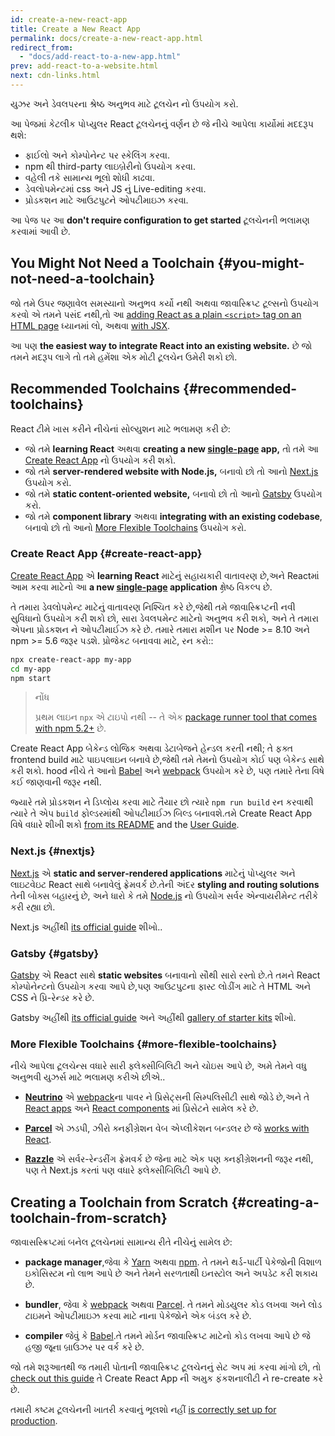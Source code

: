 ```yaml
---
id: create-a-new-react-app
title: Create a New React App
permalink: docs/create-a-new-react-app.html
redirect_from:
  - "docs/add-react-to-a-new-app.html"
prev: add-react-to-a-website.html
next: cdn-links.html
---
```



યુઝર અને ડેવલપરના શ્રેષ્ઠ અનુભવ માટે ટૂલચેન નો ઉપયોગ કરો.

આ પેજમાં કેટલીક પોપ્યુલર React ટૂલચેનનું વર્ણન છે જે નીચે આપેલા કાર્યોમાં મદદરૂપ થશે:


* ફાઈલો અને કોમ્પોનેન્ટ પર સ્કેલિંગ કરવા.
* npm થી third-party લાઇબ્રેરીનો ઉપયોગ કરવા.
* વહેલી તકે સામાન્ય ભૂલો શોધી કાઢવા.
* ડેવલોપમેન્ટમાં css અને JS નું Live-editing કરવા.
* પ્રોડકશન માટે આઉટપુટને ઓપટીમાઇઝ કરવા.

આ પેજ પર આ **don't require configuration to get started** ટૂલચેનની ભલામણ કરવામાં આવી છે. 
## You Might Not Need a Toolchain {#you-might-not-need-a-toolchain}

જો તમે ઉપર જણાવેલ સમસ્યાનો અનુભવ કર્યો નથી અથવા જાવાસ્ક્રિપ્ટ ટૂલ્સનો ઉપયોગ કરવો એ તમને પસંદ નથી,તો આ [adding React as a plain `<script>` tag on an HTML page](/docs/add-react-to-a-website.html) ધ્યાનમાં લો, અથવા [with JSX](/docs/add-react-to-a-website.html#optional-try-react-with-jsx).

આ પણ **the easiest way to integrate React into an existing website.** છે જો તમને મદરૂપ લાગે તો તમે હમેંશા એક મોટી ટૂલચેન ઉમેરી શકો છો.

## Recommended Toolchains {#recommended-toolchains}

React ટીમે ખાસ કરીને નીચેનાં સોલ્યુશન માટે ભલામણ કરી છે:

- જો તમે **learning React** અથવા **creating a new [single-page](/docs/glossary.html#single-page-application) app,** તો તમે આ [Create React App](#create-react-app) નો ઉપયોગ કરી શકો.
- જો તમે **server-rendered website with Node.js,** બનાવો છો તો આનો [Next.js](#nextjs) ઉપયોગ કરો.
- જો તમે **static content-oriented website,** બનાવો છો તો આનો [Gatsby](#gatsby) ઉપયોગ કરો.
- જો તમે **component library** અથવા **integrating with an existing codebase**, બનાવો છો તો આનો [More Flexible Toolchains](#more-flexible-toolchains) ઉપયોગ કરો. 


### Create React App {#create-react-app}

[Create React App](https://github.com/facebookincubator/create-react-app) એ **learning React** માટેનું સહાયકારી વાતાવરણ છે,અને Reactમાં આમ કરવા માટેનો આ **a new [single-page](/docs/glossary.html#single-page-application) application**  ક્ષ્રેષ્ઠ વિકલ્પ છે.

તે તમારા ડેવલોપમેન્ટ માટેનું વાતાવરણ નિશ્ચિત કરે છે,જેથી તમે જાવાસ્ક્રિપ્ટની નવી સુવિધાનો ઉપયોગ કરી શકો છો, સારા ડેવલપમેન્ટ માટેનો અનુભવ કરી શકો, અને તે તમારા એપના પ્રોડકશન ને ઓપટીમાઈઝ કરે છે. તમારે તમારા મશીન પર Node >= 8.10 અને npm >= 5.6 જરૂર પડશે. પ્રોજેકટ બનાવવા માટે, રન કરો::

```bash
npx create-react-app my-app
cd my-app
npm start
```

>નોંધ
>
> પ્રથમ લાઇન `npx` એ ટાઇપો નથી -- તે એક [package runner tool that comes with npm 5.2+](https://medium.com/@maybekatz/introducing-npx-an-npm-package-runner-55f7d4bd282b) છે.

Create React App બેકેન્ડ લોજિક અથવા ડેટાબેજને હેન્ડલ કરતી નથી; તે ફક્ત frontend build માટે પાઇપલાઇન બનાવે છે,જેથી તમે તેમનો ઉપયોગ કોઈ પણ બેકેન્ડ સાથે કરી શકો. hood નીચે તે આનો [Babel](https://babeljs.io/) અને [webpack](https://webpack.js.org/) ઉપયોગ કરે છે, પણ તમારે તેના વિષે કઈ જાણવાની જરૂર નથી.

જ્યારે તમે પ્રોડકશન ને ડિપ્લોય કરવા માટે તૈયાર છો ત્યારે `npm run build` રન કરવાથી ત્યારે તે એપ `build` ફોલ્ડરમાંથી ઓપટીમાઈઝ બિલ્ડ બનાવશે.તમે Create React App વિષે વધારે શીખી શકો [from its README](https://github.com/facebookincubator/create-react-app#create-react-app--) and the [User Guide](https://facebook.github.io/create-react-app/).

### Next.js {#nextjs}

[Next.js](https://nextjs.org/) એ **static and server‑rendered applications** માટેનું પોપ્યુલર અને લાઇટવેઇટ React સાથે બનાવેલું ફ્રેમવર્ક છે.તેની અંદર **styling and routing solutions** તેની બોક્સ બહારનું છે, અને ધારો કે  તમે [Node.js](https://nodejs.org/) નો ઉપયોગ સર્વર એન્વાયરીમેન્ટ તરીકે કરી રહ્યા છો.

Next.js અહીંથી [its official guide](https://nextjs.org/learn/) શીખો..

### Gatsby {#gatsby}

[Gatsby](https://www.gatsbyjs.org/) એ React સાથે **static websites** બનાવાનો સૌથી સારો રસ્તો છે.તે તમને React કોમ્પોનેન્ટનો ઉપયોગ કરવા આપે છે,પણ આઉટપુટના ફાસ્ટ લોડીંગ માટે તે HTML અને  CSS ને પ્રિ-રેન્ડર કરે છે.

Gatsby અહીંથી [its official guide](https://www.gatsbyjs.org/docs/) અને અહીંથી [gallery of starter kits](https://www.gatsbyjs.org/docs/gatsby-starters/) શીખો.

### More Flexible Toolchains {#more-flexible-toolchains}

નીચે આપેલા ટૂલચેન્સ વધારે સારી ફ્લેક્સીબિલિટી અને ચોઇસ આપે છે, અમે તેમને વધુ અનુભવી યુઝર્સ માટે ભલામણ કરીએ છીએ..

- **[Neutrino](https://neutrinojs.org/)** એ [webpack](https://webpack.js.org/)ના પાવર ને પ્રિસેટ્સની સિમ્પલિસીટી સાથે જોડે છે,અને તે [React apps](https://neutrinojs.org/packages/react/) અને [React components](https://neutrinojs.org/packages/react-components/) માં પ્રિસેટને સામેલ કરે છે.

- **[Parcel](https://parceljs.org/)** એ ઝડપી, ઝીરો ક્નફીગ્રેશન વેબ એપ્લીકેશન બન્ડલર છે જે [works with React](https://parceljs.org/recipes.html#react).

- **[Razzle](https://github.com/jaredpalmer/razzle)** એ સર્વર-રેન્ડરીંગ ફ્રેમવર્ક છે જેના માટે એક પણ ક્નફીગ્રેશનની જરૂર નથી, પણ તે Next.js કરતાં પણ વધારે ફ્લેક્સીબિલિટી આપે છે. 

## Creating a Toolchain from Scratch {#creating-a-toolchain-from-scratch}

જાવાસસ્ક્રિપ્ટમાં બનેલ ટૂલચેનમાં સામાન્ય રીતે નીચેનું સામેલ છે:

* **package manager**,જેવા કે [Yarn](https://yarnpkg.com/) અથવા [npm](https://www.npmjs.com/). તે તમને થર્ડ-પાર્ટી પેકેજોની વિશાળ ઇકોસિસ્ટમ નો લાભ આપે છે અને તેમને સરળતાથી ઇનસ્ટોલ અને અપડેટ કરી શકાય છે.

* **bundler**, જેવા કે [webpack](https://webpack.js.org/) અથવા [Parcel](https://parceljs.org/). તે તમને મોડયુલર કોડ લખવા અને લોડ ટાઇમને ઓપટીમાઇઝ કરવા માટે નાના પેકેજોને એક બંડલ કરે છે.

* **compiler** જેવું કે [Babel](https://babeljs.io/).તે તમને મોર્ડન જાવાસ્ક્રિપ્ટ માટેનો કોડ લખવા આપે છે જે હજી જૂના બ્રાઉઝર પર વર્ક કરે છે.

જો તમે શરૂઆતથી જ તમારી પોતાની જાવાસ્ક્રિપ્ટ ટૂલચેનનું સેટ અપ માં કરવા માંગો છો, તો [check out this guide](https://blog.usejournal.com/creating-a-react-app-from-scratch-f3c693b84658)  તે Create React App ની અમુક ફંકશનાલીટી ને re-create કરે છે.

તમારી કષ્ટમ ટૂલચેનની ખાતરી કરવાનું ભૂલશો નહીં [is correctly set up for production](/docs/optimizing-performance.html#use-the-production-build).
